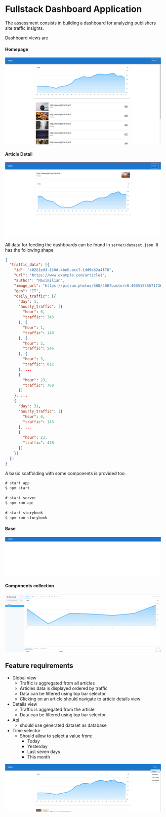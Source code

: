 # Fullstack Dashboard Application

The assessment consists in building a dashboard for analyzing publishers site traffic insights.

Dashboard views are

#### Homepage

![Homepage](./public/home.png)

#### Article Detail

![Article Details](./public/detail.png)


All data for feeding the dashboards can be found in `server/dataset.json`. It has the following shape

```json
{
  "traffic_data": [{
    "id": "c0281ed3-160d-4be0-acc7-1dd9a62a4f78",
    "url": "https://www.example.com/article1",
    "author": "Maximilian",
    "image_url": "https://picsum.photos/600/400?buster=0.4005155557173643",
    "geo": "IT",
    "daily_traffic": [{
      "day": 1,
      "hourly_traffic": [{
        "hour": 0,
        "traffic": 743
      }, {
        "hour": 1,
        "traffic": 149
      }, {
        "hour": 2,
        "traffic": 546
      }, {
        "hour": 3,
        "traffic": 812
      }, ...
      {
        "hour": 23,
        "traffic": 768
      }]
    }, ...
    {
      "day": 31,
      "hourly_traffic": [{
        "hour": 0,
        "traffic": 143
      }, ...
      {
        "hour": 23,
        "traffic": 448
      }]
    }]
  }]
}
```

A basic scaffolding with some components is provided too.

```
# start app
$ npm start

# start server
$ npm run api

# start storybook
$ npm run storybook 
```

#### Base

![Base](./public/base.png)

#### Components collection

![Components collection](./public/storybook.png)

## Feature requirements

- Global view
  - Traffic is aggregated from all articles
  - Articles data is displayed ordered by traffic
  - Data can be filtered using top bar selector
  - Clicking on an article should navigate to article details view
- Details view
  - Traffic is aggregated from the article
  - Data can be filtered using top bar selector
- Api
  - should use generated dataset as database
- Time selector
  - Should allow to select a value from:
    - Today
    - Yesterday
    - Last seven days
    - This month

![time selector](./public/time-selector.png)
